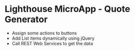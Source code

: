 # Lighthouse MicroApp - Quote Generator

- Assign some actions to buttons
- Add List items dynamically using jQuery
- Call REST Web Services to get the data
  

  


